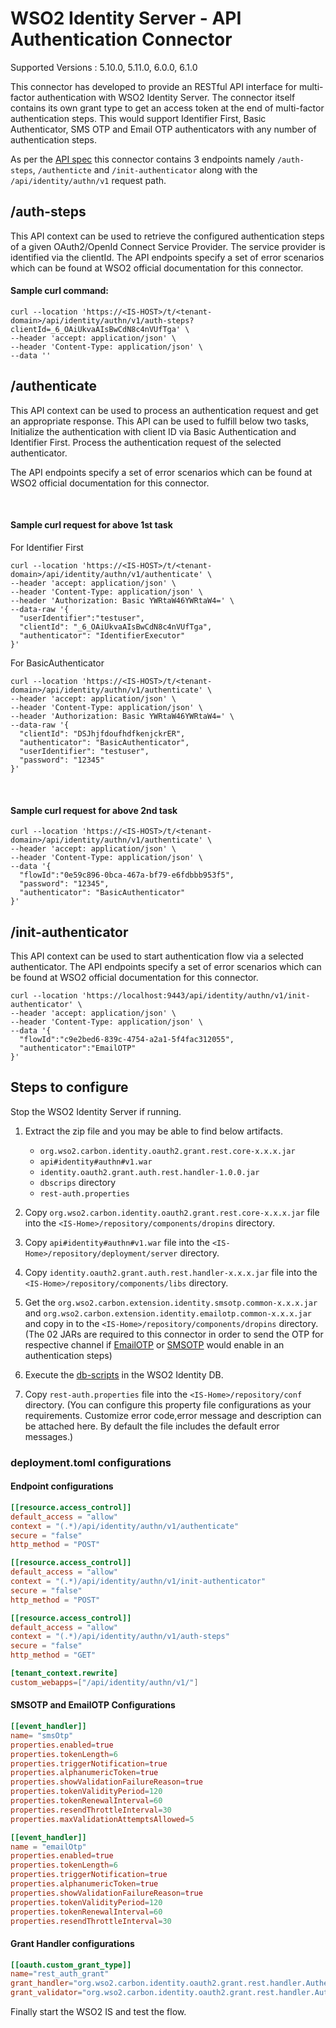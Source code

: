 # WSO2 Identity Server - API Authentication Connector

Supported Versions : 5.10.0, 5.11.0, 6.0.0, 6.1.0

This connector has developed to provide an RESTful API interface for 
multi-factor authentication with WSO2 Identity Server. The connector itself 
contains its own grant type to get an access token at the end of multi-factor 
authentication steps. This would support Identifier First, Basic 
Authenticator, SMS OTP and Email OTP authenticators with any number 
of authentication steps.

As per the [API spec](https://app.swaggerhub.com/apis/KALUBOWILADC25132/wso-2_identity_server_api_authentication_connector/v1.0)  this connector contains 3 endpoints namely 
`/auth-steps`, `/authenticte` and `/init-authenticator` along with the `/api/identity/authn/v1` request path.

## /auth-steps

This API context can be used to retrieve the configured authentication steps 
of a given OAuth2/OpenId Connect Service Provider. The service provider is 
identified via the clientId. The API endpoints specify a set of error scenarios which can be 
found at WSO2 official documentation for this connector.

#### Sample curl command:

```agsl
curl --location 'https://<IS-HOST>/t/<tenant-domain>/api/identity/authn/v1/auth-steps?
clientId=_6_OAiUkvaAIsBwCdN8c4nVUfTga' \
--header 'accept: application/json' \
--header 'Content-Type: application/json' \
--data ''
```
## /authenticate

This API context can be used to process an authentication request and get an 
appropriate response. This API can be used to fulfill below two tasks,
Initialize the authentication with client ID via Basic Authentication and 
Identifier First. Process the authentication request of the selected authenticator.

The API endpoints specify a set of error scenarios which can be found at 
WSO2 official documentation for this connector.

<br/>

#### Sample curl request for above 1st task

For Identifier First
```agsl
curl --location 'https://<IS-HOST>/t/<tenant-domain>/api/identity/authn/v1/authenticate' \
--header 'accept: application/json' \
--header 'Content-Type: application/json' \
--header 'Authorization: Basic YWRtaW46YWRtaW4=' \
--data-raw '{
  "userIdentifier":"testuser",
  "clientId": "_6_OAiUkvaAIsBwCdN8c4nVUfTga",
  "authenticator": "IdentifierExecutor"
}'
```

For BasicAuthenticator

```agsl
curl --location 'https://<IS-HOST>/t/<tenant-domain>/api/identity/authn/v1/authenticate' \
--header 'accept: application/json' \
--header 'Content-Type: application/json' \
--header 'Authorization: Basic YWRtaW46YWRtaW4=' \
--data-raw '{
  "clientId": "DSJhjfdoufhdfkenjckrER",
  "authenticator": "BasicAuthenticator",
  "userIdentifier": "testuser",
  "password": "12345"
}'
```
<br/>

#### Sample curl request for above 2nd task
```agsl
curl --location 'https://<IS-HOST>/t/<tenant-domain>/api/identity/authn/v1/authenticate' \
--header 'accept: application/json' \
--header 'Content-Type: application/json' \
--data '{
  "flowId":"0e59c896-0bca-467a-bf79-e6fdbbb953f5",
  "password": "12345",
  "authenticator": "BasicAuthenticator"
}'
```

## /init-authenticator

This API context can be used to start authentication flow via a 
selected authenticator. The API endpoints specify a set of error 
scenarios which can be found at WSO2 official documentation for this connector.

```agsl
curl --location 'https://localhost:9443/api/identity/authn/v1/init-authenticator' \
--header 'accept: application/json' \
--header 'Content-Type: application/json' \
--data '{
  "flowId":"c9e2bed6-839c-4754-a2a1-5f4fac312055",
  "authenticator":"EmailOTP"
}'
```

## Steps to configure

Stop the WSO2 Identity Server if running.

1) Extract the zip file and you may be able to find below artifacts.
   * `org.wso2.carbon.identity.oauth2.grant.rest.core-x.x.x.jar`
   * `api#identity#authn#v1.war`
   * `identity.oauth2.grant.auth.rest.handler-1.0.0.jar`
   * `dbscrips` directory
   * `rest-auth.properties`

2) Copy `org.wso2.carbon.identity.oauth2.grant.rest.core-x.x.x.jar` file into the 
`<IS-Home>/repository/components/dropins` directory.

3) Copy `api#identity#authn#v1.war`
file into the `<IS-Home>/repository/deployment/server` directory.

4) Copy `identity.oauth2.grant.auth.rest.handler-x.x.x.jar` file into the
`<IS-Home>/repository/components/libs` directory.

5) Get the `org.wso2.carbon.extension.identity.smsotp.common-x.x.x.jar` and 
`org.wso2.carbon.extension.identity.emailotp.common-x.x.x.jar` and copy in to 
the `<IS-Home>/repository/components/dropins` directory. 
(The 02 JARs are required to this connector in order to send the OTP for 
respective channel if [EmailOTP](https://github.com/wso2-extensions/identity-outbound-auth-sms-otp/tree/master/component/common) 
or [SMSOTP](https://github.com/wso2-extensions/identity-outbound-auth-email-otp/tree/master/component/common) 
would enable in an authentication steps)

6) Execute the [db-scripts](https://github.com/DInuwan97/identity-oauth2-grant-mfa/tree/dev-extenssion-features/components/org.wso2.carbon.identity.oauth2.grant.rest.framework/src/main/resources/dbscripts) 
in the WSO2 Identity DB.

7) Copy `rest-auth.properties` file into the 
`<IS-Home>/repository/conf` directory. 
(You can configure this property file configurations as your requirements. 
Customize error code,error message and description can be attached here. 
By default the file includes the default error messages.)


### deployment.toml configurations

#### Endpoint configurations

```toml
[[resource.access_control]]
default_access = "allow"
context = "(.*)/api/identity/authn/v1/authenticate"
secure = "false"
http_method = "POST"

[[resource.access_control]]
default_access = "allow"
context = "(.*)/api/identity/authn/v1/init-authenticator"
secure = "false"
http_method = "POST"

[[resource.access_control]]
default_access = "allow"
context = "(.*)/api/identity/authn/v1/auth-steps"
secure = "false"
http_method = "GET"

[tenant_context.rewrite]
custom_webapps=["/api/identity/authn/v1/"]
```

#### SMSOTP and EmailOTP Configurations
```toml
[[event_handler]]
name= "smsOtp"
properties.enabled=true
properties.tokenLength=6
properties.triggerNotification=true
properties.alphanumericToken=true
properties.showValidationFailureReason=true
properties.tokenValidityPeriod=120
properties.tokenRenewalInterval=60
properties.resendThrottleInterval=30
properties.maxValidationAttemptsAllowed=5

[[event_handler]]
name = "emailOtp"
properties.enabled=true
properties.tokenLength=6
properties.triggerNotification=true
properties.alphanumericToken=true
properties.showValidationFailureReason=true
properties.tokenValidityPeriod=120
properties.tokenRenewalInterval=60
properties.resendThrottleInterval=30
```

#### Grant Handler configurations
```toml
[[oauth.custom_grant_type]]
name="rest_auth_grant"
grant_handler="org.wso2.carbon.identity.oauth2.grant.rest.handler.AuthenticationGrantHandler"
grant_validator="org.wso2.carbon.identity.oauth2.grant.rest.handler.AuthenticationGrantValidator"
```

Finally start the WSO2 IS and test the flow.
